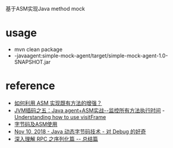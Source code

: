 基于ASM实现Java method mock

# usage
- mvn clean package 
- -javaagent:simple-mock-agent/target/simple-mock-agent-1.0-SNAPSHOT.jar


# reference
- [如何利用 ASM 实现既有方法的增强？](https://zhuanlan.zhihu.com/p/71762514)
- [JVM插码之五：Java agent+ASM实战--监控所有方法执行时间](https://www.cnblogs.com/duanxz/p/6090190.html)
-[Understanding how to use visitFrame](https://stackoverflow.com/questions/20391272/understanding-how-to-use-visitframe)
- [字节码及ASM使用](https://segmentfault.com/a/1190000009956534)
- [Nov 10, 2018 - Java 动态字节码技术 - 对 Debug 的好奇](https://zhenbianshu.github.io/2018/11/control_jvm_byte_code.html)
- [深入理解 RPC 之序列化篇 -- 总结篇](https://www.cnkirito.moe/rpc-serialize-2/)
  